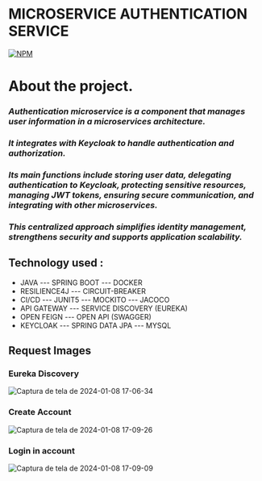 # MICROSERVICE AUTHENTICATION SERVICE

[![NPM](https://img.shields.io/npm/l/react)](https://github.com/JoelMaciel/Product-Catalog/blob/readm/LICENCE)

# About the project.

### *Authentication microservice is a component that manages user information in a microservices architecture.*

### *It integrates with Keycloak to handle authentication and authorization.*
### *Its main functions include storing user data, delegating  authentication to Keycloak, protecting sensitive resources, managing JWT tokens,  ensuring secure communication, and integrating with other microservices.*
### *This centralized approach simplifies identity management, strengthens security  and supports application scalability.*




## Technology used :
-  JAVA ---  SPRING BOOT ---  DOCKER 
-  RESILIENCE4J --- CIRCUIT-BREAKER
-  CI/CD --- JUNIT5 ---  MOCKITO --- JACOCO
-  API GATEWAY ---  SERVICE DISCOVERY (EUREKA)
-  OPEN FEIGN --- OPEN API (SWAGGER)
-  KEYCLOAK --- SPRING DATA JPA --- MYSQL


## Request Images

### Eureka Discovery
![Captura de tela de 2024-01-08 17-06-34](https://github.com/JoelMaciel/KAF-AUTHENTICATION-SERVICE/assets/77079093/59454fe7-93d7-4826-bd00-062bb24e9bfb)


### Create Account
![Captura de tela de 2024-01-08 17-09-26](https://github.com/JoelMaciel/KAF-AUTHENTICATION-SERVICE/assets/77079093/338ae4a9-0082-47a8-8df0-0b6a2495d2f0)

### Login in account
![Captura de tela de 2024-01-08 17-09-09](https://github.com/JoelMaciel/KAF-AUTHENTICATION-SERVICE/assets/77079093/15136eb0-253e-403a-a705-112b9117249f)







